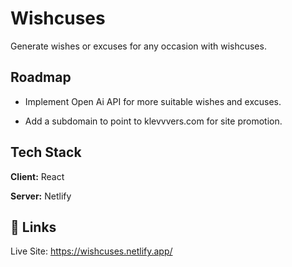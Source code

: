 
# Wishcuses

Generate wishes or excuses for any occasion with wishcuses.



## Roadmap

- Implement Open Ai API for more suitable wishes and excuses.

- Add a subdomain to point to klevvvers.com for site promotion.


## Tech Stack

**Client:** React

**Server:** Netlify


## 🔗 Links
Live Site: https://wishcuses.netlify.app/

